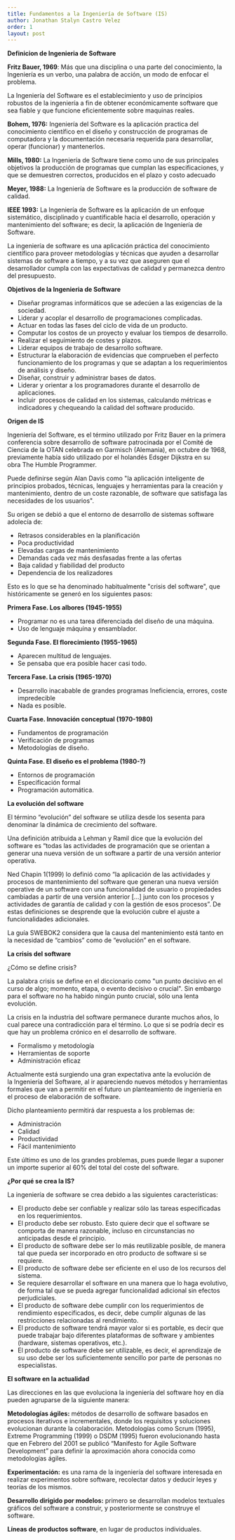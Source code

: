 ```yaml
---
title: Fundamentos a la Ingeniería de Software (IS)
author: Jonathan Stalyn Castro Velez
order: 1
layout: post
---
```

**Definicion de Ingenieria de Software**

**Fritz Bauer, 1969**: Más que una disciplina o una parte del conocimiento, la Ingeniería es un verbo, una palabra de acción, un modo de enfocar el problema. 

La Ingeniería del Software es el establecimiento y uso de principios robustos de la ingeniería a fin de obtener económicamente software que sea fiable y que funcione eficientemente sobre maquinas reales. 

**Bohem, 1976:** Ingeniería del Software es la aplicación practica del conocimiento científico en el diseño y construcción de programas de computadora y la documentación necesaria requerida para desarrollar, operar (funcionar) y mantenerlos.

**Mills, 1980:** La Ingeniería de Software tiene como uno de sus principales objetivos la producción de programas que cumplan las especificaciones, y que se demuestren correctos, producidos en el plazo y costo adecuado

**Meyer, 1988:** La Ingeniería de Software es la producción de software de calidad.

**IEEE 1993:** La Ingeniería de Software es la aplicación de un enfoque sistemático, disciplinado y cuantificable hacia el desarrollo, operación y mantenimiento del software; es decir, la aplicación de Ingeniería de Software.

La ingeniería de software es una aplicación práctica del conocimiento científico para proveer metodologías y técnicas que ayuden a desarrollar sistemas de software a tiempo, y a su vez que aseguren que el desarrollador cumpla con las expectativas de calidad y permanezca dentro del presupuesto.

**Objetivos de la Ingenieria de Software**

* Diseñar programas informáticos que se adecúen a las exigencias de la sociedad.
* Liderar y acoplar el desarrollo de programaciones complicadas.
* Actuar en todas las fases del ciclo de vida de un producto.
* Computar los costos de un proyecto y evaluar los tiempos de desarrollo.
* Realizar el seguimiento de costes y plazos.
* Liderar equipos de trabajo de desarrollo software.
* Estructurar la elaboración de evidencias que comprueben el perfecto funcionamiento de los programas y que se adaptan a los requerimientos de análisis y diseño.
* Diseñar, construir y administrar bases de datos.
* Liderar y orientar a los programadores durante el desarrollo de aplicaciones.
* Incluir  procesos de calidad en los sistemas, calculando métricas e indicadores y chequeando la calidad del software producido.

**Origen de IS**

Ingeniería del Software, es el término utilizado por Fritz Bauer en la primera conferencia sobre desarrollo de software patrocinada por el Comité de Ciencia de la OTAN celebrada en Garmisch (Alemania), en octubre de 1968, previamente había sido utilizado por el holandés Edsger Dijkstra en su obra The Humble Programmer.

Puede definirse según Alan Davis como "la aplicación inteligente de principios probados, técnicas, lenguajes y herramientas para la creación y mantenimiento, dentro de un coste razonable, de software que satisfaga las necesidades de los usuarios".

Su origen se debió a que el entorno de desarrollo de sistemas software adolecía de:
* Retrasos considerables en la planificación
* Poca productividad
* Elevadas cargas de mantenimiento
* Demandas cada vez más desfasadas frente a las ofertas
* Baja calidad y fiabilidad del producto
* Dependencia de los realizadores

Esto es lo que se ha denominado habitualmente "crisis del software", que históricamente se generó en los siguientes pasos:

**Primera Fase. Los albores (1945-1955)**
* Programar no es una tarea diferenciada del diseño de una máquina. 
* Uso de lenguaje máquina y ensamblador.

**Segunda Fase. El florecimiento (1955-1965)**
* Aparecen multitud de lenguajes.
* Se pensaba que era posible hacer casi todo.

**Tercera Fase. La crisis (1965-1970)**
* Desarrollo inacabable de grandes programas Ineficiencia, errores, coste impredecible
* Nada es posible.

**Cuarta Fase. Innovación conceptual (1970-1980)**
* Fundamentos de programación
* Verificación de programas
* Metodologías de diseño.

**Quinta Fase. El diseño es el problema (1980-?)**
* Entornos de programación
* Especificación formal 
* Programación automática.

**La evolución del software**

El término “evolución” del software se utiliza desde los sesenta para denominar la dinámica de crecimiento del software. 

Una definición atribuida a Lehman y Ramil dice que la evolución del software es “todas las actividades de programación que se orientan a generar una nueva versión de un software a partir de una versión anterior operativa. 

Ned Chapin 1(1999) lo definió como “la aplicación de las actividades y procesos de mantenimiento del software que generan una nueva versión operative de un software con una funcionalidad de usuario o propiedades cambiadas a partir de una versión anterior […] junto con los procesos y actividades de garantía de calidad y con la gestión de esos procesos”. De estas definiciones se desprende que la evolución cubre el ajuste a funcionalidades adicionales. 

La guía SWEBOK2 considera que la causa del mantenimiento está tanto en la necesidad de “cambios” como de “evolución” en el software.

**La crisis del software**

¿Cómo se define crisis?

La palabra crisis se define en el diccionario como "un punto decisivo en el curso de algo; momento, etapa, o evento decisivo o crucial". Sin embargo para el software no ha habido ningún punto crucial, sólo una lenta evolución.

La crisis en la industria del software permanece durante muchos años, lo cual parece una contradicción para el término. Lo que si se podría decir es que hay un problema crónico en el desarrollo de software.

* Formalismo y metodología
* Herramientas de soporte
* Administración eficaz

Actualmente está surgiendo una gran expectativa ante la evolución de la Ingeniería del Software, al ir apareciendo nuevos métodos y herramientas formales que van a permitir en el futuro un planteamiento de ingeniería en el proceso de elaboración de software.

Dicho planteamiento permitirá dar respuesta a los problemas de:
   - Administración
   - Calidad
   - Productividad
   - Fácil mantenimiento

Este último es uno de los grandes problemas, pues puede llegar a suponer un importe superior al 60% del total del coste del software.

**¿Por qué se crea la IS?**

La ingeniería de software se crea debido a las siguientes características:

* El producto debe ser confiable y realizar sólo las tareas especificadas en los requerimientos. 
* El producto debe ser robusto. Esto quiere decir que el software se comporta de manera razonable, incluso en circunstancias no anticipadas desde el principio. 
* El producto de software debe ser lo más reutilizable posible, de manera tal que pueda ser incorporado en otro producto de software si se requiere. 
* El producto de software debe ser eficiente en el uso de los recursos del sistema.
* Se requiere desarrollar el software en una manera que lo haga evolutivo, de forma tal que se pueda agregar funcionalidad adicional sin efectos perjudiciales. 
* El producto de software debe cumplir con los requerimientos de rendimiento especificados, es decir, debe cumplir algunas de las restricciones relacionadas al rendimiento.
* El producto de software tendrá mayor valor si es portable, es decir que puede trabajar bajo diferentes plataformas de software y ambientes (hardware, sistemas operativos, etc.).
* El producto de software debe ser utilizable, es decir, el aprendizaje de su uso debe ser los suficientemente sencillo por parte de personas no especialistas.

**El software en la actualidad**

Las direcciones en las que evoluciona la ingeniería del software hoy en día pueden agruparse de la siguiente manera:

**Metodologías ágiles:** métodos de desarrollo de software basados en procesos iterativos e incrementales, donde los requisitos y soluciones evolucionan durante la colaboración. Metodologías como Scrum (1995), Extreme Programming (1999) o DSDM (1995) fueron evolucionando hasta que en Febrero del 2001 se publicó “Manifesto for Agile Software Development” para definir la aproximación ahora conocida como metodologías ágiles.

**Experimentación:** es una rama de la ingeniería del software interesada en realizar experimentos sobre software, recolectar datos y deducir leyes y teorías de los mismos.

**Desarrollo dirigido por modelos:** primero se desarrollan modelos textuales  gráficos del software a construir, y posteriormente se construye el software.

**Líneas de productos software**, en lugar de productos individuales.
